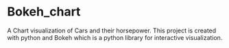 # Bokeh_chart
A Chart visualization of Cars and their horsepower. This project is created with python and Bokeh which is a python library for interactive visualization.
